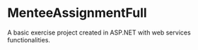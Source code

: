 # MenteeAssignmentFull
A basic exercise project created in ASP.NET with web services functionalities.
